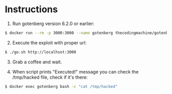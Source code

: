

# Instructions

1. Run gotenberg version 6.2.0 or earlier:
```bash
$ docker run --rm -p 3000:3000 --name gotenberg thecodingmachine/gotenberg:6.2.0
```
2. Execute the exploit with proper url:
```bash
$ ./go.sh http://localhsot:3000
```

3. Grab a coffee and wait.

4. When script prints "Executed!" message you can check the /tmp/hacked file, check if it's there:
```bash
$ docker exec gotenberg bash -c "cat /tmp/hacked"
```

